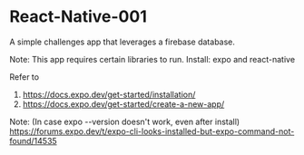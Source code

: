 # React-Native-001
A simple challenges app that leverages a firebase database.


Note: This app requires certain libraries to run.
Install: expo and react-native

Refer to 
1. https://docs.expo.dev/get-started/installation/
2. https://docs.expo.dev/get-started/create-a-new-app/

Note: (In case expo --version doesn't work, even after install) https://forums.expo.dev/t/expo-cli-looks-installed-but-expo-command-not-found/14535 
